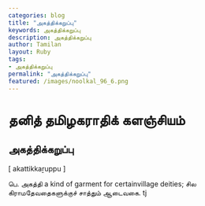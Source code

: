 ```yaml
---  
categories: blog  
title: "அகத்திக்கறுப்பு"
keywords: அகத்திக்கறுப்பு  
description: அகத்திக்கறுப்பு
author: Tamilan  
layout: Ruby  
tags:     
- அகத்திக்கறுப்பு
permalink: "அகத்திக்கறுப்பு"  
featured: /images/noolkal_96_6.png  
--- 
```

# தனித் தமிழகராதிக் களஞ்சியம்
## அகத்திக்கறுப்பு

[ akattikkaṟuppu ]  
  
பெ. அகத்தி a kind of garment for certainvillage deities; சில கிராமதேவதைகளுக்குச் சாத்தும் ஆடைவகை. tj